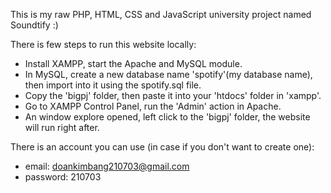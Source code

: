 This is my raw PHP, HTML, CSS and JavaScript university project named Soundtify :)

There is few steps to run this website locally:
- Install XAMPP, start the Apache and MySQL module.
- In MySQL, create a new database name 'spotify'(my database name), then import into it using the spotify.sql file.
- Copy the 'bigpj' folder, then paste it into your 'htdocs' folder in 'xampp'.
- Go to XAMPP Control Panel, run the 'Admin' action in Apache.
- An window explore opened, left click to the 'bigpj' folder, the website will run right after.

There is an account you can use (in case if you don't want to create one):
- email: doankimbang210703@gmail.com
- password: 210703 
